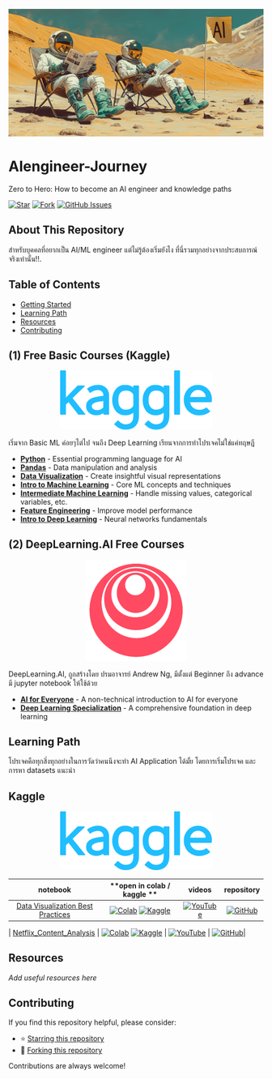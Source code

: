 <p align="center">
  <a href="https://www.kaggle.com/learn" target="_blank">
    <img src="https://raw.githubusercontent.com/spped2000/AIengineer-Journey/main/assets/ai.png" alt="Kaggle Logo" width="850"/>
  </a>
</p>
  
# AIengineer-Journey

Zero to Hero: How to become an AI engineer and knowledge paths

[![Star](https://img.shields.io/github/stars/spped2000/AIengineer-Journey?color=success)](https://github.com/spped2000/AIengineer-Journey/)
[![Fork](https://img.shields.io/github/forks/spped2000/AIengineer-Journey)](https://github.com/spped2000/AIengineer-Journey/fork)
[![GitHub Issues](https://img.shields.io/github/issues/spped2000/AIengineer-Journey?color=success)](https://github.com/spped2000/AIengineer-Journey/issues)

## About This Repository

สำหรับบุคคลที่อยากเป็น AI/ML engineer แต่ไม่รู้ต้องเริ่มยังไง ที่นี่รวมทุกอย่างจากประสบการณ์จริงเท่านั้น!!.

## Table of Contents

- [Getting Started](#getting-started)
- [Learning Path](#learning-path)
- [Resources](#resources)
- [Contributing](#contributing)

## (1) Free Basic Courses (Kaggle)

<p align="center">
  <a href="https://www.kaggle.com/learn" target="_blank">
    <img src="https://raw.githubusercontent.com/spped2000/AIengineer-Journey/main/assets/kaggle_logo.png" alt="Kaggle Logo" width="300"/>
  </a>
</p>

เริ่มจาก Basic ML ค่อยๆไต่ไป จนถึง Deep Learning เรียนจากการทำโปรเจคไม่ใช่แค่ทฤษฎี

- **[Python](https://www.kaggle.com/learn/python)** - Essential programming language for AI
- **[Pandas](https://www.kaggle.com/learn/pandas)** - Data manipulation and analysis
- **[Data Visualization](https://www.kaggle.com/learn/data-visualization)** - Create insightful visual representations
- **[Intro to Machine Learning](https://www.kaggle.com/learn/intro-to-machine-learning)** - Core ML concepts and techniques
- **[Intermediate Machine Learning](https://www.kaggle.com/learn/intermediate-machine-learning)** - Handle missing values, categorical variables, etc.
- **[Feature Engineering](https://www.kaggle.com/learn/feature-engineering)** - Improve model performance
- **[Intro to Deep Learning](https://www.kaggle.com/learn/intro-to-deep-learning)** - Neural networks fundamentals

## (2) DeepLearning.AI Free Courses
<p align="center">
  <a href="https://www.deeplearning.ai/" target="_blank">
    <img src="https://raw.githubusercontent.com/spped2000/AIengineer-Journey/main/assets/deeplearningai_logo.png" alt="DeepLearning.AI Logo" width="200"/>
  </a>
</p>
DeepLearning.AI, ถูกสร้างโดย ปรมอาจารย์ Andrew Ng, มีตั้งแต่ Beginner ถึง advance มี jupyter notebook ให้ใช้ด้วย

- **[AI for Everyone](https://www.deeplearning.ai/courses/ai-for-everyone/)**  - A non-technical introduction to AI for everyone
- **[Deep Learning Specialization](https://www.deeplearning.ai/courses/deep-learning-specialization/)** - A comprehensive foundation in deep learning

## Learning Path

โปรเจคคือทุกสิ่งทุกอย่างในการวัดว่าคนนึงจะทำ AI Application ได้มั้ย
โดยการเริ่มโปรเจค และ การหา datasets แนะนำ
## Kaggle
<p align="center">
  <a href="https://www.kaggle.com/learn" target="_blank">
    <img src="https://raw.githubusercontent.com/spped2000/AIengineer-Journey/main/assets/kaggle_logo.png" alt="Kaggle Logo" width="300"/>
  </a>
</p>

| **notebook** | **open in colab / kaggle ** | **videos** | **repository** |
|:------------:|:-------------------------------------------------:|:---------------------------:|:----------------------:|
| [Data Visualization Best Practices](https://www.kaggle.com/code/annastasy/your-guide-to-data-visualization) | [![Colab](https://colab.research.google.com/assets/colab-badge.svg)](https://colab.research.google.com/github/roboflow-ai/notebooks/blob/main/notebooks/train-yolov12-object-detection-model.ipynb) [![Kaggle](https://kaggle.com/static/images/open-in-kaggle.svg)](https://kaggle.com/kernels/welcome?src=https://github.com/roboflow-ai/notebooks/blob/main/notebooks/train-yolov12-object-detection-model.ipynb)  |  [![YouTube](https://badges.aleen42.com/src/youtube.svg)](https://www.youtube.com/watch?v=xEfh0IR8Fvo)  | [![GitHub](https://badges.aleen42.com/src/github.svg)](https://github.com/sunsmarterjie/yolov12)|

| [Netflix_Content_Analysis](https://www.kaggle.com/code/rameenrizwan13/netflix-content-analysis) | [![Colab](https://colab.research.google.com/assets/colab-badge.svg)](https://colab.research.google.com/github/roboflow-ai/notebooks/blob/main/notebooks/train-yolov12-object-detection-model.ipynb) [![Kaggle](https://kaggle.com/static/images/open-in-kaggle.svg)](https://kaggle.com/kernels/welcome?src=https://github.com/roboflow-ai/notebooks/blob/main/notebooks/train-yolov12-object-detection-model.ipynb)  |  [![YouTube](https://badges.aleen42.com/src/youtube.svg)](https://www.youtube.com/watch?v=xEfh0IR8Fvo)  | [![GitHub](https://badges.aleen42.com/src/github.svg)](https://github.com/sunsmarterjie/yolov12)|


## Resources

_Add useful resources here_

## Contributing

If you find this repository helpful, please consider:
- ⭐ [Starring this repository](https://github.com/spped2000/AIengineer-Journey/)
- 🍴 [Forking this repository](https://github.com/spped2000/AIengineer-Journey/fork)

Contributions are always welcome!
